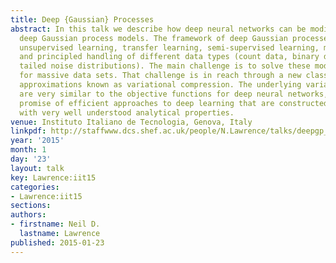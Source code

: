 ```yaml
---
title: Deep {Gaussian} Processes
abstract: In this talk we describe how deep neural networks can be modified to produce
  deep Gaussian process models. The framework of deep Gaussian processes allow for
  unsupervised learning, transfer learning, semi-supervised learning, multi-task learning
  and principled handling of different data types (count data, binary data, heavy
  tailed noise distributions). The main challenge is to solve these models efficiently
  for massive data sets. That challenge is in reach through a new class of variational
  approximations known as variational compression. The underlying variational bounds
  are very similar to the objective functions for deep neural networks, giving the
  promise of efficient approaches to deep learning that are constructed from components
  with very well understood analytical properties.
venue: Instituto Italiano de Tecnologia, Genova, Italy
linkpdf: http://staffwww.dcs.shef.ac.uk/people/N.Lawrence/talks/deepgp_iit15.pdf
year: '2015'
month: 1
day: '23'
layout: talk
key: Lawrence:iit15
categories:
- Lawrence:iit15
sections: 
authors:
- firstname: Neil D.
  lastname: Lawrence
published: 2015-01-23
---
```

